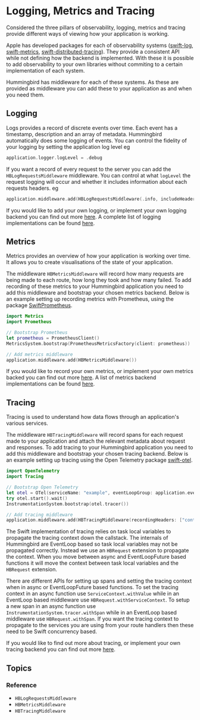 # Logging, Metrics and Tracing

Considered the three pillars of observability, logging, metrics and tracing provide different ways of viewing how your application is working. 

Apple has developed packages for each of observability systems ([swift-log](https://github.com/apple/swift-log), [swift-metrics](https://github.com/apple/swift-metrics), [swift-distributed-tracing](https://github.com/apple/swift-distributed-tracing)). They provide a consistent API while not defining how the backend is implemented. With these it is possible to add observability to your own libraries without commiting to a certain implementation of each system.

Hummingbird has middleware for each of these systems. As these are provided as middleware you can add these to your application as and when you need them.

## Logging

Logs provides a record of discrete events over time. Each event has a timestamp, description and an array of metadata. Hummingbird automatically does some logging of events. You can control the fidelity of your logging by setting the application log level eg

```swift
application.logger.logLevel = .debug
```

If you want a record of every request to the server you can add the ``HBLogRequestsMiddleware`` middleware. You can control at what `logLevel` the request logging will occur and whether it includes information about each requests headers. eg

```swift
application.middleware.add(HBLogRequestsMiddleware(.info, includeHeaders: false))
```

If you would like to add your own logging, or implement your own logging backend you can find out more [here](https://swiftpackageindex.com/apple/swift-log/main/documentation/logging). A complete list of logging implementations can be found [here](https://github.com/apple/swift-log#selecting-a-logging-backend-implementation-applications-only).

## Metrics

Metrics provides an overview of how your application is working over time. It allows you to create visualisations of the state of your application. 

The middleware ``HBMetricsMiddleware`` will record how many requests are being made to each route, how long they took and how many failed. To add recording of these metrics to your Hummingbird application you need to add this middleware and bootstrap your chosen metrics backend. Below is an example setting up recording metrics with Prometheus, using the package [SwiftPrometheus](https://github.com/swift-server-community/SwiftPrometheus).

```swift
import Metrics
import Prometheus

// Bootstrap Prometheus
let prometheus = PrometheusClient()
MetricsSystem.bootstrap(PrometheusMetricsFactory(client: prometheus))

// Add metrics middleware
application.middleware.add(HBMetricsMiddleware())
```

If you would like to record your own metrics, or implement your own metrics backed you can find out more [here](https://swiftpackageindex.com/apple/swift-metrics/main/documentation/coremetrics). A list of metrics backend implementations can be found [here](https://github.com/apple/swift-metrics#selecting-a-metrics-backend-implementation-applications-only).

## Tracing

Tracing is used to understand how data flows through an application's various services. 

The middleware ``HBTracingMiddleware`` will record spans for each request made to your application and attach the relevant metadata about request and responses. To add tracing to your Hummingbird application you need to add this middleware and bootstrap your chosen tracing backend. Below is an example setting up tracing using the Open Telemetry package [swift-otel](https://github.com/slashmo/swift-otel).

```swift
import OpenTelemetry
import Tracing

// Bootstrap Open Telemetry
let otel = OTel(serviceName: "example", eventLoopGroup: application.eventLoopGroup)
try otel.start().wait()
InstrumentationSystem.bootstrap(otel.tracer())

// Add tracing middleware
application.middleware.add(HBTracingMiddleware(recordingHeaders: ["content-type", "content-length"]))
```

The Swift implementation of tracing relies on task local variables to propagate the tracing context down the callstack. The internals of Hummingbird are EventLoop based so task local variables may not be propagated correctly. Instead we use an ``HBRequest`` extension to propagate the context. When you move between async and EventLoopFuture based functions it will move the context between task local variables and the ``HBRequest`` extension.

There are different APIs for setting up spans and setting the tracing context when in async or EventLoopFuture based functions. To set the tracing context in an async function use `ServiceContext.withValue` while in an EventLoop based middleware use `HBRequest.withServiceContext`. To setup a new span in an async function use `InstrumentationSystem.tracer.withSpan` while in an EventLoop based middleware use `HBRequest.withSpan`. If you want the tracing context to propagate to the services you are using from your route handlers then these need to be Swift concurrency based.

If you would like to find out more about tracing, or implement your own tracing backend you can find out more [here](https://swiftpackageindex.com/apple/swift-distributed-tracing/main/documentation/tracing).

## Topics

### Reference

- ``HBLogRequestsMiddleware``
- ``HBMetricsMiddleware``
- ``HBTracingMiddleware``
